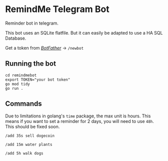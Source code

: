 # RemindMe Telegram Bot
Reminder bot in telegram.

This bot uses an SQLite flatfile.
But it can easily be adapted to use a HA SQL Database.

Get a token from [*BotFather*](https://telegram.me/botfather) -> 
`/newbot`

## Running the bot
```
cd remindmebot
export TOKEN="your bot token"
go mod tidy
go run .
```

## Commands
Due to limitations in golang's `time` package, the max unit is hours.
This means if you want to set a reminder for 2 days, you will need to use `48h`. This should be fixed soon.

`/add 35s sell dogecoin`

`/add 15m water plants`

`/add 5h walk dogs`